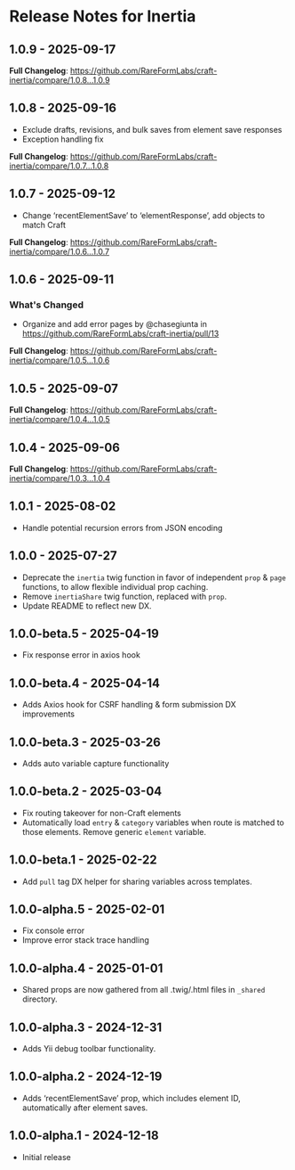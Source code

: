 # Release Notes for Inertia

## 1.0.9 - 2025-09-17

**Full Changelog**: https://github.com/RareFormLabs/craft-inertia/compare/1.0.8...1.0.9

## 1.0.8 - 2025-09-16

- Exclude drafts, revisions, and bulk saves from element save responses
- Exception handling fix

**Full Changelog**: https://github.com/RareFormLabs/craft-inertia/compare/1.0.7...1.0.8

## 1.0.7 - 2025-09-12

- Change ‘recentElementSave’ to ‘elementResponse’, add objects to match Craft

**Full Changelog**: https://github.com/RareFormLabs/craft-inertia/compare/1.0.6...1.0.7

## 1.0.6 - 2025-09-11

### What's Changed

* Organize and add error pages by @chasegiunta in https://github.com/RareFormLabs/craft-inertia/pull/13

**Full Changelog**: https://github.com/RareFormLabs/craft-inertia/compare/1.0.5...1.0.6

## 1.0.5 - 2025-09-07

**Full Changelog**: https://github.com/RareFormLabs/craft-inertia/compare/1.0.4...1.0.5

## 1.0.4 - 2025-09-06

**Full Changelog**: https://github.com/RareFormLabs/craft-inertia/compare/1.0.3...1.0.4

## 1.0.1 - 2025-08-02

- Handle potential recursion errors from JSON encoding

## 1.0.0 - 2025-07-27

- Deprecate the `inertia` twig function in favor of independent `prop` & `page` functions, to allow flexible individual prop caching.
- Remove `inertiaShare` twig function, replaced with `prop`.
- Update README to reflect new DX.

## 1.0.0-beta.5 - 2025-04-19

- Fix response error in axios hook

## 1.0.0-beta.4 - 2025-04-14

- Adds Axios hook for CSRF handling & form submission DX improvements

## 1.0.0-beta.3 - 2025-03-26

- Adds auto variable capture functionality

## 1.0.0-beta.2 - 2025-03-04

- Fix routing takeover for non-Craft elements
- Automatically load `entry` & `category` variables when route is matched to those elements. Remove generic `element` variable.

## 1.0.0-beta.1 - 2025-02-22

- Add `pull` tag DX helper for sharing variables across templates.

## 1.0.0-alpha.5 - 2025-02-01

- Fix console error
- Improve error stack trace handling

## 1.0.0-alpha.4 - 2025-01-01

- Shared props are now gathered from all .twig/.html files in `_shared` directory.

## 1.0.0-alpha.3 - 2024-12-31

- Adds Yii debug toolbar functionality.

## 1.0.0-alpha.2 - 2024-12-19

- Adds ‘recentElementSave’ prop, which includes element ID, automatically after element saves.

## 1.0.0-alpha.1 - 2024-12-18

- Initial release
